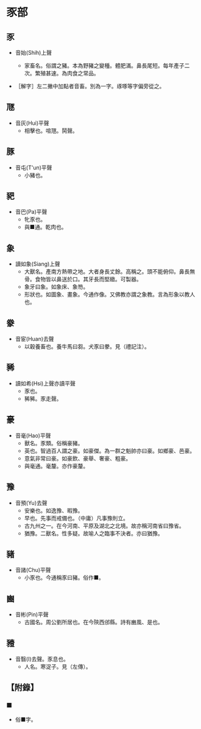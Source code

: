 # 豕部

## 豕

- 音始(Shih)上聲
    - 家畜名。俗謂之豬。本為野豬之變種。體肥滿。鼻長尾短。每年產子二次。繁殖甚速。為肉食之常品。

- ［解字］左二撇中加點者音畜。別為一字。琢啄等字偏旁從之。

## 豗

- 音灰(Hui)平聲
    - 相擊也。喧豗。鬨聲。

## 豚

- 音屯(T'un)平聲
    - 小豬也。

## 豝

- 音巴(Pa)平聲
    - 牝豕也。
    - 與■通。乾肉也。

## 象

- 讀如象(Siang)上聲
    - 大獸名。產南方熱帶之地。大者身長丈餘。高稱之。頭不能俯仰。鼻長無骨。食物皆以鼻送於口。其牙長而堅緻。可製器。
    - 象牙曰象。如象床、象笏。
    - 形狀也。如圖象、畫象。今通作像。又佛教亦謂之象教。言為形象以教人也。

## 豢

- 音宦(Huan)去聲
    - 以穀養畜也。養牛馬曰芻。犬豕曰豢。見（禮記注）。

## 豨

- 讀如希(Hsi)上聲亦讀平聲
    - 豕也。
    - 豨豨。豕走聲。

## 豪

- 音毫(Hao)平聲
    - 獸名。豕類。俗稱豪豬。
    - 英也。智過百人謂之豪。如豪傑。為一群之魁帥亦曰豪。如鄉豪、邑豪。
    - 意氣非常曰豪。如豪飲、豪舉、奢豪、粗豪。
    - 與毫通。毫釐。亦作豪釐。

## 豫

- 音預(Yu)去聲
    - 安樂也。如逸豫、暇豫。
    - 早也。先事而戒備也。（中庸）凡事豫則立。
    - 古九州之一。在今河南、平原及湖北之北境。故亦稱河南省曰豫省。
    - 猶豫。二獸名。性多疑。故喻人之臨事不決者。亦曰猶豫。

## 豬

- 音諸(Chu)平聲
    - 小豕也。今通稱豕曰豬。俗作■。

## 豳

- 音彬(Pin)平聲
    - 古國名。周公劉所居也。在今陝西邠縣。詩有豳風、是也。

## 豷

- 音翳(I)去聲。豕息也。
    - 人名。寒浞子。見（左傳）。

## 【附錄】

### ■
- 俗■字。

